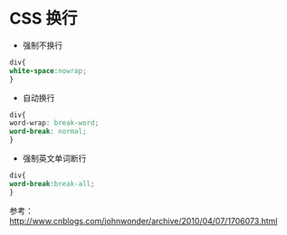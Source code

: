 # CSS 换行

- 强制不换行

```CSS
div{
white-space:nowrap;
}
```

- 自动换行

```CSS
div{
word-wrap: break-word;
word-break: normal;
}
```

- 强制英文单词断行

```CSS
div{
word-break:break-all;
}
```

参考：http://www.cnblogs.com/johnwonder/archive/2010/04/07/1706073.html

